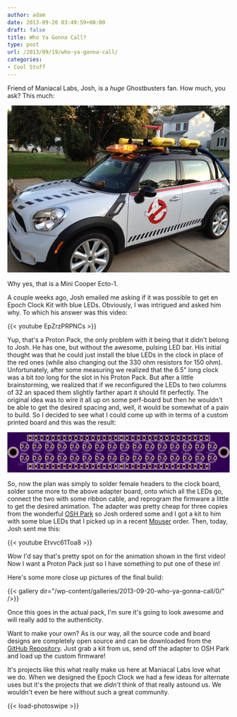 ```yaml
---
author: adam
date: 2013-09-20 03:49:59+00:00
draft: false
title: Who Ya Gonna Call?
type: post
url: /2013/09/19/who-ya-gonna-call/
categories:
- Cool Stuff
---
```


Friend of Maniacal Labs, Josh, is a _huge_ Ghostbusters fan. How much, you ask? This much:

[![Ecto Mini](/wp-content/uploads/2013/09/ecto-mini-1024x768.jpg)
](/wp-content/uploads/2013/09/ecto-mini.jpg)

Why yes, that is a Mini Cooper Ecto-1.

A couple weeks ago, Josh emailed me asking if it was possible to get en Epoch Clock Kit with blue LEDs. Obviously, I was intrigued and asked him why. To which his answer was this video:

{{< youtube EpZrzPRPNCs >}}

Yup, that's a Proton Pack, the only problem with it being that it didn't belong to Josh. He has one, but without the awesome, pulsing LED bar. His initial thought was that he could just install the blue LEDs in the clock in place of the red ones (while also changing out the 330 ohm resistors for 150 ohm). Unfortunately, after some measuring we realized that the 6.5" long clock was a bit _too_ long for the slot in his Proton Pack. But after a little brainstorming, we realized that if we reconfigured the LEDs to two columns of 32 an spaced them slightly farther apart it should fit perfectly. The original idea was to wire it all up on some perf-board but then he wouldn't be able to get the desired spacing and, well, it would be somewhat of a pain to build. So I decided to see what I could come up with in terms of a custom printed board and this was the result:

[![ecto adapter front](/wp-content/uploads/2013/09/ecto-front-1024x184.png)
](/wp-content/uploads/2013/09/ecto-front.png)

So, now the plan was simply to solder female headers to the clock board, solder some more to the above adapter board, onto which all the LEDs go, connect the two with some ribbon cable, and reprogram the firmware a little to get the desired animation.  The adapter was pretty cheap for three copies from the wonderful [OSH Park](http://oshpark.com) so Josh ordered some and I got a kit to him with some blue LEDs that I picked up in a recent [Mouser](http://mouser.com) order. Then, today, Josh sent me this:

{{< youtube Etvvc61Toa8 >}}

_Wow_ I'd say that's pretty spot on for the animation shown in the first video! Now I want a Proton Pack just so I have something to put one of these in!

Here's some more close up pictures of the final build:

{{< gallery dir="/wp-content/galleries/2013-09-20-who-ya-gonna-call/0/" />}}

Once this goes in the actual pack, I'm sure it's going to look awesome and will really add to the authenticity.

Want to make your own? As is our way, all the source code and board designs are completely open source and can be downloaded from the [GitHub Repository](https://github.com/ManiacalLabs/EctoEpochMod). Just grab a kit from us, send off the adapter to OSH Park and load up the custom firmware!

It's projects like this what really make us here at Maniacal Labs love what we do. When we designed the Epoch Clock we had a few ideas for alternate uses but it's the projects that we _didn't_ think of that really astound us. We wouldn't even be here without such a great community.


{{< load-photoswipe >}}